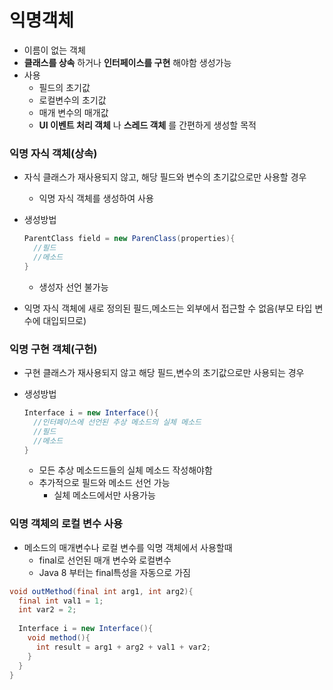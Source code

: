 # 익명객체

* 이름이 없는 객체
* __클래스를 상속__ 하거나 __인터페이스를 구현__ 해야함 생성가능
* 사용
  * 필드의 초기값
  * 로컬변수의 초기값
  * 매개 변수의 매개값
  * __UI 이벤트 처리 객체__ 나 __스레드 객체__ 를 간편하게 생성할 목적

### 익명 자식 객체(상속)

* 자식 클래스가 재사용되지 않고, 해당 필드와 변수의 초기값으로만 사용할 경우
  * 익명 자식 객체를 생성하여 사용

* 생성방법

  ```java
  ParentClass field = new ParenClass(properties){
    //필드
    //메소드
  }
  ```

  * 생성자 선언 불가능

* 익명 자식 객체에 새로 정의된 필드,메소드는 외부에서 접근할 수 없음(부모 타입 변수에 대입되므로)

### 익명 구현 객체(구헌)

* 구현 클래스가 재사용되지 않고 해당 필드,변수의 초기값으로만 사용되는 경우

* 생성방법

  ```java
  Interface i = new Interface(){
    //인터페이스에 선언된 추상 메소드의 실체 메소드
    //필드
    //메소드
  }
  ```

  * 모든 추상 메소드드들의 실체 메소드 작성해야함
  * 추가적으로 필드와 메소드 선언 가능
    * 실체 메소드에서만 사용가능

### 익명 객체의 로컬 변수 사용

* 메소드의 매개변수나 로컬 변수를 익명 객체에서 사용할때
  * final로 선언된 매개 변수와 로컬변수
  * Java 8 부터는 final특성을 자동으로 가짐

```java
void outMethod(final int arg1, int arg2){
  final int val1 = 1;
  int var2 = 2;
  
  Interface i = new Interface(){
    void method(){
      int result = arg1 + arg2 + val1 + var2;
    }
  }
}
```

